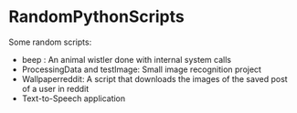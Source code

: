# RandomPythonScripts
Some random scripts:
- beep : An animal wistler done with internal system calls 
- ProcessingData and testImage: Small image recognition project
- Wallpaperreddit: A script that downloads the images of the saved post of a user in reddit 
- Text-to-Speech application
